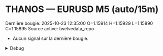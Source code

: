 # THANOS — EURUSD M5 (auto/15m)
Dernière bougie: 2025-10-23 12:35:00  O=1.15914  H=1.15929  L=1.15890  C=1.15895
Source active: twelvedata_repo

- Aucun signal sur la dernière bougie.

<details><summary>Debug</summary>

- TD_API_KEY manquant.

</details>